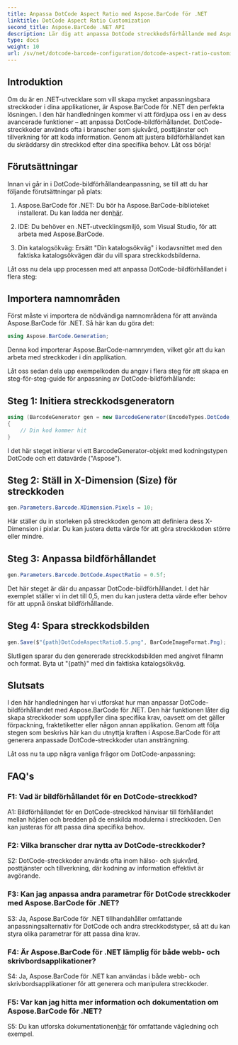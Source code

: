 ```yaml
---
title: Anpassa DotCode Aspect Ratio med Aspose.BarCode för .NET
linktitle: DotCode Aspect Ratio Customization
second_title: Aspose.BarCode .NET API
description: Lär dig att anpassa DotCode streckkodsförhållande med Aspose.BarCode för .NET. Skapa skräddarsydda streckkoder för dina applikationer utan ansträngning.
type: docs
weight: 10
url: /sv/net/dotcode-barcode-configuration/dotcode-aspect-ratio-customization/
---
```

## Introduktion

Om du är en .NET-utvecklare som vill skapa mycket anpassningsbara streckkoder i dina applikationer, är Aspose.BarCode för .NET den perfekta lösningen. I den här handledningen kommer vi att fördjupa oss i en av dess avancerade funktioner – att anpassa DotCode-bildförhållandet. DotCode-streckkoder används ofta i branscher som sjukvård, posttjänster och tillverkning för att koda information. Genom att justera bildförhållandet kan du skräddarsy din streckkod efter dina specifika behov. Låt oss börja!

## Förutsättningar

Innan vi går in i DotCode-bildförhållandeanpassning, se till att du har följande förutsättningar på plats:

1.  Aspose.BarCode för .NET: Du bör ha Aspose.BarCode-biblioteket installerat. Du kan ladda ner den[här](https://releases.aspose.com/barcode/net/).

2. IDE: Du behöver en .NET-utvecklingsmiljö, som Visual Studio, för att arbeta med Aspose.BarCode.

3. Din katalogsökväg: Ersätt "Din katalogsökväg" i kodavsnittet med den faktiska katalogsökvägen där du vill spara streckkodsbilderna.

Låt oss nu dela upp processen med att anpassa DotCode-bildförhållandet i flera steg:

## Importera namnområden

Först måste vi importera de nödvändiga namnområdena för att använda Aspose.BarCode för .NET. Så här kan du göra det:

```csharp
using Aspose.BarCode.Generation;
```

Denna kod importerar Aspose.BarCode-namnrymden, vilket gör att du kan arbeta med streckkoder i din applikation.

Låt oss sedan dela upp exempelkoden du angav i flera steg för att skapa en steg-för-steg-guide för anpassning av DotCode-bildförhållande:

## Steg 1: Initiera streckkodsgeneratorn

```csharp
using (BarcodeGenerator gen = new BarcodeGenerator(EncodeTypes.DotCode, "Aspose"))
{
    // Din kod kommer hit
}
```

I det här steget initierar vi ett BarcodeGenerator-objekt med kodningstypen DotCode och ett datavärde ("Aspose").

## Steg 2: Ställ in X-Dimension (Size) för streckkoden

```csharp
gen.Parameters.Barcode.XDimension.Pixels = 10;
```

Här ställer du in storleken på streckkoden genom att definiera dess X-Dimension i pixlar. Du kan justera detta värde för att göra streckkoden större eller mindre.

## Steg 3: Anpassa bildförhållandet

```csharp
gen.Parameters.Barcode.DotCode.AspectRatio = 0.5f;
```

Det här steget är där du anpassar DotCode-bildförhållandet. I det här exemplet ställer vi in det till 0,5, men du kan justera detta värde efter behov för att uppnå önskat bildförhållande.

## Steg 4: Spara streckkodsbilden

```csharp
gen.Save($"{path}DotCodeAspectRatio0.5.png", BarCodeImageFormat.Png);
```

Slutligen sparar du den genererade streckkodsbilden med angivet filnamn och format. Byta ut "{path}" med din faktiska katalogsökväg.

## Slutsats

I den här handledningen har vi utforskat hur man anpassar DotCode-bildförhållandet med Aspose.BarCode för .NET. Den här funktionen låter dig skapa streckkoder som uppfyller dina specifika krav, oavsett om det gäller förpackning, fraktetiketter eller någon annan applikation. Genom att följa stegen som beskrivs här kan du utnyttja kraften i Aspose.BarCode för att generera anpassade DotCode-streckkoder utan ansträngning.

Låt oss nu ta upp några vanliga frågor om DotCode-anpassning:

## FAQ's

### F1: Vad är bildförhållandet för en DotCode-streckkod?

A1: Bildförhållandet för en DotCode-streckkod hänvisar till förhållandet mellan höjden och bredden på de enskilda modulerna i streckkoden. Den kan justeras för att passa dina specifika behov.

### F2: Vilka branscher drar nytta av DotCode-streckkoder?

S2: DotCode-streckkoder används ofta inom hälso- och sjukvård, posttjänster och tillverkning, där kodning av information effektivt är avgörande.

### F3: Kan jag anpassa andra parametrar för DotCode streckkoder med Aspose.BarCode för .NET?

S3: Ja, Aspose.BarCode för .NET tillhandahåller omfattande anpassningsalternativ för DotCode och andra streckkodstyper, så att du kan styra olika parametrar för att passa dina krav.

### F4: Är Aspose.BarCode för .NET lämplig för både webb- och skrivbordsapplikationer?

S4: Ja, Aspose.BarCode för .NET kan användas i både webb- och skrivbordsapplikationer för att generera och manipulera streckkoder.

### F5: Var kan jag hitta mer information och dokumentation om Aspose.BarCode för .NET?

S5: Du kan utforska dokumentationen[här](https://reference.aspose.com/barcode/net/) för omfattande vägledning och exempel.